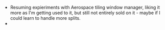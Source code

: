- Resuming expieriments with Aerospace tiling window manager, liking it more as I'm getting used to it, but still not entirely sold on it - maybe if I could learn to handle more splits.
-